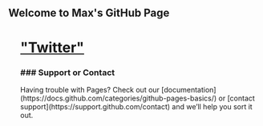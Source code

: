 ## Welcome to Max's GitHub Page


<ol>
  <h1><a href="https://twitter.com/mjetka15?lang=en">"Twitter"</a></h1>


<p><h3>### Support or Contact</h3>

<p>Having trouble with Pages? Check out our [documentation](https://docs.github.com/categories/github-pages-basics/) or [contact support](https://support.github.com/contact) and we’ll help you sort it out.
